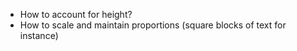 - How to account for height?
- How to scale and maintain proportions (square blocks of text for instance)